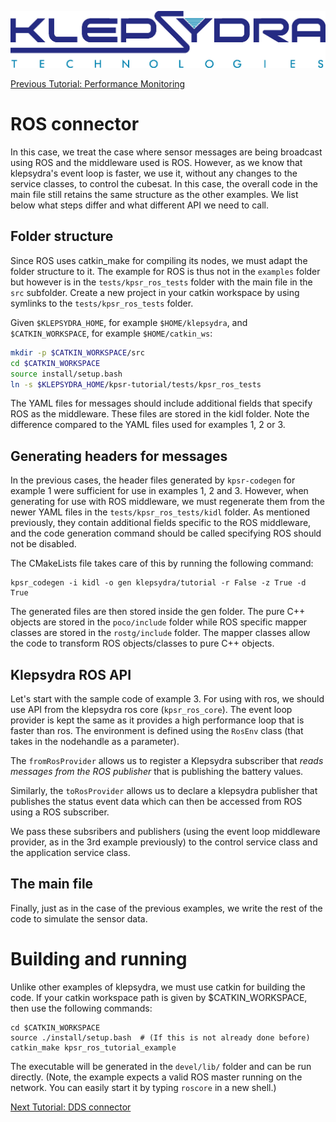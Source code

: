 [![klepsydra logo](../images/klepsydra_logo.jpg)](http://www.klepsydra.org)

[Previous Tutorial: Performance Monitoring](./Tutorial3.md)

# ROS connector

In this case, we treat the case where sensor messages are being
broadcast using ROS and the middleware used is ROS. However, as we
know that klepsydra's event loop is faster, we use it, without any
changes to the service classes, to control the cubesat. In this case,
the overall code in the main file still retains the same structure as
the other examples. We list below what steps differ and what different
API we need to call.

## Folder structure

Since ROS uses catkin_make for compiling its nodes, we must adapt the
folder structure to it. The example for ROS is thus not in the
`examples` folder but however is in the `tests/kpsr_ros_tests` folder
with the main file in the `src` subfolder. Create a new project in
your catkin workspace by using symlinks to the `tests/kpsr_ros_tests`
folder.

Given ```$KLEPSYDRA_HOME```, for example ```$HOME/klepsydra```, and
```$CATKIN_WORKSPACE```, for example ```$HOME/catkin_ws```:

```bash
mkdir -p $CATKIN_WORKSPACE/src
cd $CATKIN_WORKSPACE
source install/setup.bash
ln -s $KLEPSYDRA_HOME/kpsr-tutorial/tests/kpsr_ros_tests
```

The YAML files for messages should include additional fields that
specify ROS as the middleware. These files are stored in the kidl
folder. Note the difference compared to the YAML files used for
examples 1, 2 or 3.

## Generating headers for messages

In the previous cases, the header files generated by `kpsr-codegen`
for example 1 were sufficient for use in examples 1, 2 and 3. However,
when generating for use with ROS middleware, we must regenerate them
from the newer YAML files in the `tests/kpsr_ros_tests/kidl`
folder. As mentioned previously, they contain additional fields
specific to the ROS middleware, and the code generation command should
be called specifying ROS should not be disabled.

The CMakeLists file takes care of this by running the following command:
```
kpsr_codegen -i kidl -o gen klepsydra/tutorial -r False -z True -d True
```

The generated files are then stored inside the gen folder. The pure
C++ objects are stored in the `poco/include` folder while ROS specific
mapper classes are stored in the `rostg/include` folder. The mapper
classes allow the code to transform ROS objects/classes to pure C++
objects.

## Klepsydra ROS API

Let's start with the sample code of example 3. For using with ros, we
should use API from the klepsydra ros core (`kpsr_ros_core`). The
event loop provider is kept the same as it provides a high performance
loop that is faster than ros. The environment is defined using the
`RosEnv` class (that takes in the nodehandle as a parameter).

The `fromRosProvider` allows us to register a Klepsydra subscriber
that *reads messages from the ROS publisher* that is publishing the
battery values.

Similarly, the `toRosProvider` allows us to declare a klepsydra
publisher that publishes the status event data which can then be
accessed from ROS using a ROS subscriber.

We pass these subsribers and publishers (using the event loop
middleware provider, as in the 3rd example previously) to the control
service class and the application service class.

## The main file

Finally, just as in the case of the previous examples, we write the
rest of the code to simulate the sensor data.


# Building and running

Unlike other examples of klepsydra, we must use catkin for building
the code. If your catkin workspace path is given by $CATKIN_WORKSPACE,
then use the following commands:

```
cd $CATKIN_WORKSPACE
source ./install/setup.bash  # (If this is not already done before)
catkin_make kpsr_ros_tutorial_example
```

The executable will be generated in the `devel/lib/` folder and can be
run directly. (Note, the example expects a valid ROS master running on
the network. You can easily start it by typing `roscore` in a new
shell.)

[Next Tutorial: DDS connector](./TutorialDDS.md)

